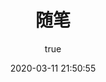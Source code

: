 ---
pageComponent:
  name: Catalogue
  data:
    path: 300.随笔
    imgUrl: /img/other.png
    description: 随笔总结
title: 随笔
date: 2020-03-11 21:50:55
permalink: /ing/
sidebar: false
article: false
comment: false
editLink: false
author:
  name: terwer
  link: https://github.com/terwer
---